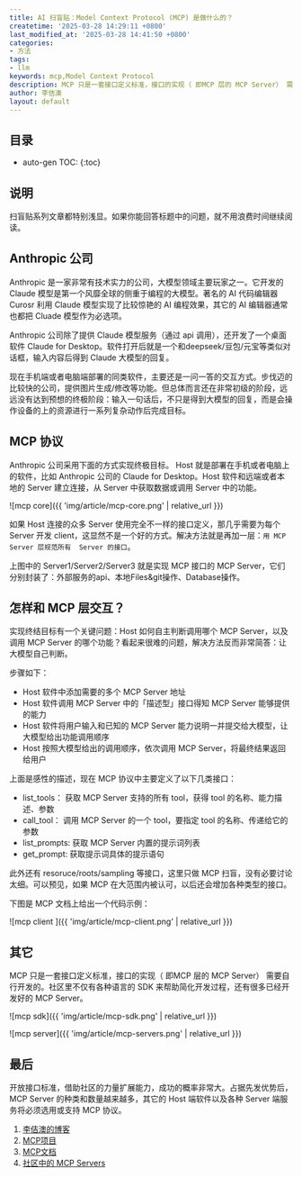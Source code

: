 ```yaml
---
title: AI 扫盲贴：Model Context Protocol (MCP) 是做什么的？
createtime: '2025-03-28 14:29:11 +0800'
last_modified_at: '2025-03-28 14:41:50 +0800'
categories:
- 方法
tags:
- llm
keywords: mcp,Model Context Protocol
description: MCP 只是一套接口定义标准，接口的实现（ 即MCP 层的 MCP Server） 需要自行开发的。开放接口标准，借助社区的力量扩展能力，成功的概率非常大。
author: 李佶澳
layout: default
---
```


## 目录

* auto-gen TOC:
{:toc}

## 说明

扫盲贴系列文章都特别浅显。如果你能回答标题中的问题，就不用浪费时间继续阅读。

##  Anthropic 公司
Anthropic 是一家非常有技术实力的公司，大模型领域主要玩家之一。它开发的 Claude 模型是第一个风靡全球的侧重于编程的大模型。著名的 AI 代码编辑器 Curosr 利用 Claude 模型实现了比较惊艳的 AI 编程效果，其它的 AI 编辑器通常也都把 Cluade 模型作为必选项。

Anthropic 公司除了提供 Claude 模型服务（通过 api 调用），还开发了一个桌面软件 Claude for Desktop。软件打开后就是一个和deepseek/豆包/元宝等类似对话框，输入内容后得到 Claude 大模型的回复。

现在手机端或者电脑端部署的同类软件，主要还是一问一答的交互方式。步伐迈的比较快的公司，提供图片生成/修改等功能。但总体而言还在非常初级的阶段，远远没有达到预想的终极阶段：输入一句话后，不只是得到大模型的回复，而是会操作设备的上的资源进行一系列复杂动作后完成目标。

## MCP 协议

Anthropic  公司采用下面的方式实现终极目标。 Host 就是部署在手机或者电脑上的软件，比如 Anthropic 公司的  Claude for Desktop。Host 软件和远端或者本地的 Server 建立连接，从 Server 中获取数据或调用 Server 中的功能。


![mcp core]({{ 'img/article/mcp-core.png' | relative_url }})


如果 Host 连接的众多 Server 使用完全不一样的接口定义，那几乎需要为每个 Server 开发 client，这显然不是一个好的方式。解决方法就是再加一层：`用 MCP Server 层规范所有  Server 的接口`。

上图中的 Server1/Server2/Server3 就是实现  MCP 接口的 MCP Server，它们分别封装了：外部服务的api、本地Files&git操作、Database操作。

## 怎样和 MCP 层交互？

实现终结目标有一个关键问题：Host 如何自主判断调用哪个 MCP Server，以及调用 MCP Server 的哪个功能？看起来很难的问题，解决方法反而非常简答：让大模型自己判断。

步骤如下：

 *  Host 软件中添加需要的多个 MCP Server 地址
 *  Host 软件调用 MCP Server 中的「描述型」接口得知 MCP Server 能够提供的能力
 *  Host 软件将用户输入和已知的 MCP Server 能力说明一并提交给大模型，让大模型给出功能调用顺序
*  Host 按照大模型给出的调用顺序，依次调用 MCP Server，将最终结果返回给用户

上面是感性的描述，现在 MCP 协议中主要定义了以下几类接口：

* list_tools： 获取 MCP Server 支持的所有 tool，获得 tool 的名称、能力描述、参数
* call_tool： 调用 MCP Server 的一个 tool，要指定 tool 的名称、传递给它的参数
* list_prompts: 获取 MCP Server 内置的提示词列表
* get_prompt:  获取提示词具体的提示语句

此外还有  resoruce/roots/sampling 等接口，这里只做 MCP 扫盲，没有必要讨论太细。可以预见，如果 MCP 在大范围内被认可，以后还会增加各种类型的接口。

下图是 MCP 文档上给出一个代码示例：

![mcp client ]({{ 'img/article/mcp-client.png' | relative_url }})

## 其它

MCP 只是一套接口定义标准，接口的实现（ 即MCP 层的 MCP Server） 需要自行开发的。社区里不仅有各种语言的 SDK 来帮助简化开发过程，还有很多已经开发好的 MCP Server。
 
![mcp sdk]({{ 'img/article/mcp-sdk.png' | relative_url }})

![mcp server]({{ 'img/article/mcp-servers.png' | relative_url }})

## 最后

开放接口标准，借助社区的力量扩展能力，成功的概率非常大。占据先发优势后，MCP Server 的种类和数量越来越多，其它的 Host 端软件以及各种 Server 端服务将必须选用或支持 MCP 协议。


1. [李佶澳的博客][1]
2. [MCP项目][2]
3. [MCP文档][3]
4. [社区中的 MCP Servers][4]

[1]: https://www.lijiaocn.com "李佶澳的博客"
[2]: https://github.com/modelcontextprotocol "MCP 项目"
[3]: https://modelcontextprotocol.io/introduction "MCP 文档"
[4]: https://github.com/modelcontextprotocol/servers "社区中的 MCP Servers"
